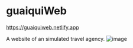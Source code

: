 # guaiquiWeb
https://guaiquiweb.netlify.app

A website of an simulated travel agency.
![image](https://user-images.githubusercontent.com/72318958/180331742-295f68e7-fc14-4c17-b75b-b488cf117faf.png)
